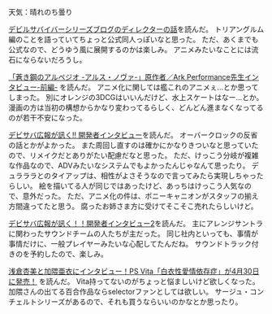 天気：晴れのち曇り

[デビルサバイバーシリーズブログのディレクターの話](http://dsexp.atlusnet.jp/2015/01/950/)を読んだ。
トリアングルム編のことを語っていてちょっと公式同人っぽいなと思った。
ただ、あくまでも公式なので、どうゆう風に展開するのかは楽しみ。
アニメみたいなことには流石にならないだろうし。

[「蒼き鋼のアルペジオ -アルス・ノヴァ-」原作者／Ark Performance先生インタビュー-前編-](http://animeanime.jp/article/2015/01/28/21756.html)
を読んだ。
アニメ化に関しては艦これのアニメぇ...とか思ってしまった。
別にオレンジの3DCGはいいんだけど、水上スケートはなー...とか。
漫画の方は当初の構想からかなり変わってるらしく、どんどん進まなくなってるのが若干不安になった。

[デビサバ広報が訊く!! 開発者インタビュー](http://dsexp.atlusnet.jp/2015/01/963/)を読んだ。
オーバークロックの反省の話とかがよかった。
また周回し直すのは確かにかなりきついなと思っていたので、リメイクだとありがたい配慮だなと思った。
ただ、けっこう分岐が複雑な作品なので、ADVみたいなシステムでもよかったんじゃなんて思ったり。
デュラララとのタイアップは、相性がよさそうなので言ってみたら実現しちゃったらしい。
絵を描いてる人が同じではあったけど、あっちはけっこう人気なので、意外だった。
ただ、アニメ化の件は、ポニーキャニオンがスタッフの揃え方間違ってたと思う。
腐ったお姉さま方に受けてそこそこ売れたらしいけど。

[デビサバ広報が訊く！！開発者インタビュー2](http://dsexp.atlusnet.jp/2015/01/978/)を読んだ。
主にアレンジサントラに関わったサウンドチームの人たちが主だった。
同じ社内といっても、事情が事情だけに、一般プレイヤーみたいな心配してたんだね。
サウンドトラック付きのを予約したので、楽しみ。

[浅倉杏美と加隈亜衣にインタビュー！PS Vita「白衣性愛情依存症」が4月30日に発売！](http://www.koepota.jp/news/2015/01/29/0702.html)
を読んだ。
Vita持ってないのがちょっと悩ましいけど欲しくなった。
加隈さんの出てる百合作品ならselectorファンとしては欲しい。
サージュ・コンチェルトシリーズがあるので、それも買うならいいのかなとか思ったり。
